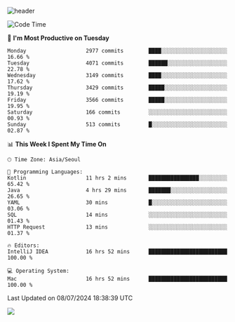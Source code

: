 ![header](https://capsule-render.vercel.app/api?type=Egg&color=timeAuto&height=300&section=header&text=PoPo&fontSize=90&animation=fadeIn)

  <!--START_SECTION:waka-->
![Code Time](http://img.shields.io/badge/Code%20Time-1%2C742%20hrs%202%20mins-blue)

📅 **I'm Most Productive on Tuesday** 

```text
Monday                   2977 commits        ████░░░░░░░░░░░░░░░░░░░░░   16.66 % 
Tuesday                  4071 commits        ██████░░░░░░░░░░░░░░░░░░░   22.78 % 
Wednesday                3149 commits        ████░░░░░░░░░░░░░░░░░░░░░   17.62 % 
Thursday                 3429 commits        █████░░░░░░░░░░░░░░░░░░░░   19.19 % 
Friday                   3566 commits        █████░░░░░░░░░░░░░░░░░░░░   19.95 % 
Saturday                 166 commits         ░░░░░░░░░░░░░░░░░░░░░░░░░   00.93 % 
Sunday                   513 commits         █░░░░░░░░░░░░░░░░░░░░░░░░   02.87 % 
```


📊 **This Week I Spent My Time On** 

```text
🕑︎ Time Zone: Asia/Seoul

💬 Programming Languages: 
Kotlin                   11 hrs 2 mins       ████████████████░░░░░░░░░   65.42 % 
Java                     4 hrs 29 mins       ███████░░░░░░░░░░░░░░░░░░   26.65 % 
YAML                     30 mins             █░░░░░░░░░░░░░░░░░░░░░░░░   03.06 % 
SQL                      14 mins             ░░░░░░░░░░░░░░░░░░░░░░░░░   01.43 % 
HTTP Request             13 mins             ░░░░░░░░░░░░░░░░░░░░░░░░░   01.37 % 

🔥 Editors: 
IntelliJ IDEA            16 hrs 52 mins      █████████████████████████   100.00 % 

💻 Operating System: 
Mac                      16 hrs 52 mins      █████████████████████████   100.00 % 
```


 Last Updated on 08/07/2024 18:38:39 UTC
<!--END_SECTION:waka-->



<img src="https://capsule-render.vercel.app/api?type=Egg&color=timeAuto&height=300&section=footer&text=PoPo&fontSize=90&animation=fadeIn&reversal=true" />
